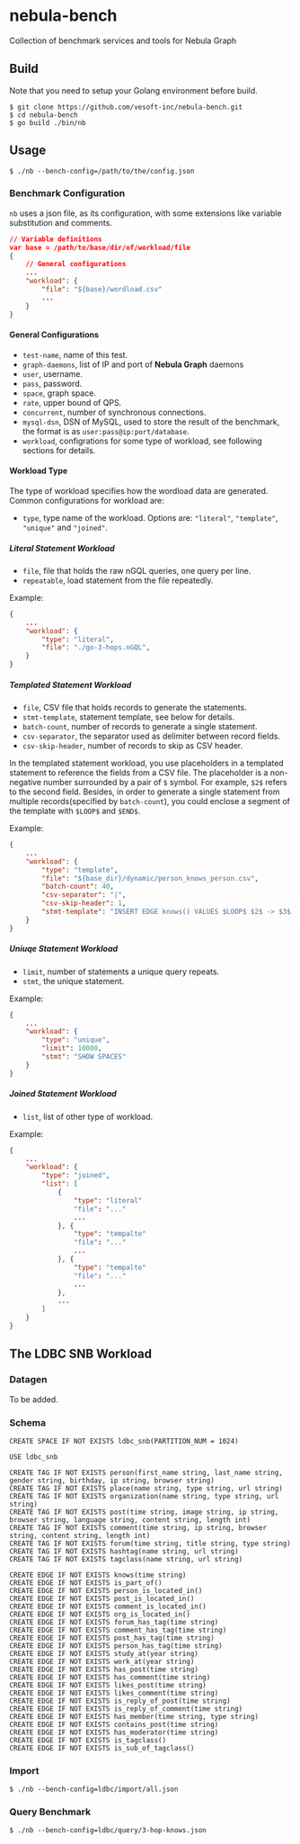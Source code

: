 # nebula-bench
Collection of benchmark services and tools for Nebula Graph

## Build

Note that you need to setup your Golang environment before build.

```shell
$ git clone https://github.com/vesoft-inc/nebula-bench.git
$ cd nebula-bench
$ go build ./bin/nb
```

## Usage

```shell
$ ./nb --bench-config=/path/to/the/config.json
```

### Benchmark Configuration
`nb` uses a json file, as its configuration, with some extensions like variable substitution and comments.

```json
// Variable definitions
var base = /path/to/base/dir/of/workload/file
{
    // General configurations
    ...
    "workload": {
        "file": "${base}/wordload.csv"
        ...
    }
}
```

#### General Configurations
  * `test-name`, name of this test.
  * `graph-daemons`, list of IP and port of **Nebula Graph** daemons
  * `user`, username.
  * `pass`, password.
  * `space`, graph space.
  * `rate`, upper bound of QPS.
  * `concurrent`, number of synchronous connections.
  * `mysql-dsn`, DSN of MySQL, used to store the result of the benchmark, the format is as `user:pass@ip:port/database`.
  * `workload`, configrations for some type of workload, see following sections for details.

#### Workload Type
The type of workload specifies how the wordload data are generated. Common configurations for workload are:
  * `type`, type name of the workload. Options are: `"literal"`, `"template"`, `"unique"` and `"joined"`.

##### Literal Statement Workload
  * `file`, file that holds the raw nGQL queries, one query per line.
  * `repeatable`, load statement from the file repeatedly.

Example:
```json
{
    ...
	"workload": {
		"type": "literal",
		"file": "./go-3-hops.nGQL",
	}
}
```
##### Templated Statement Workload
  * `file`, CSV file that holds records to generate the statements.
  * `stmt-template`, statement template, see below for details.
  * `batch-count`, number of records to generate a single statement.
  * `csv-separator`, the separator used as delimiter between record fields.
  * `csv-skip-header`, number of records to skip as CSV header.

In the templated statement workload, you use placeholders in a templated statement to reference the fields from a CSV file. The placeholder is a non-negative number surrounded by a pair of `$` symbol. For example, `$2$` refers to the second field.
Besides, in order to generate a single statement from multiple records(specified by `batch-count`), you could enclose a segment of the template with `$LOOP$` and `$END$`.

Example:
```json
{
    ...
	"workload": {
		"type": "template",
		"file": "${base_dir}/dynamic/person_knows_person.csv",
		"batch-count": 40,
		"csv-separator": "|",
		"csv-skip-header": 1,
		"stmt-template": "INSERT EDGE knows() VALUES $LOOP$ $2$ -> $3$:()$END$"
	}
}
```

##### Uniuqe Statement Workload
  * `limit`, number of statements a unique query repeats.
  * `stmt`, the unique statement.

Example:
```json
{
    ...
	"workload": {
		"type": "unique",
        "limit": 10000,
		"stmt": "SHOW SPACES"
	}
}
```

##### Joined Statement Workload
  * `list`, list of other type of workload.

Example:
```json
{
    ...
	"workload": {
		"type": "joined",
        "list": [
            {
                "type": "literal"
                "file": "..."
                ...
            }, {
                "type": "tempalte"
                "file": "..."
                ...
            }, {
                "type": "tempalte"
                "file": "..."
                ...
            },
            ...
        ]
	}
}
```

## The LDBC SNB Workload

### Datagen
To be added.

### Schema
```
CREATE SPACE IF NOT EXISTS ldbc_snb(PARTITION_NUM = 1024)

USE ldbc_snb

CREATE TAG IF NOT EXISTS person(first_name string, last_name string, gender string, birthday, ip string, browser string)
CREATE TAG IF NOT EXISTS place(name string, type string, url string)
CREATE TAG IF NOT EXISTS organization(name string, type string, url string)
CREATE TAG IF NOT EXISTS post(time string, image string, ip string, browser string, language string, content string, length int)
CREATE TAG IF NOT EXISTS comment(time string, ip string, browser string, content string, length int)
CREATE TAG IF NOT EXISTS forum(time string, title string, type string)
CREATE TAG IF NOT EXISTS hashtag(name string, url string)
CREATE TAG IF NOT EXISTS tagclass(name string, url string)

CREATE EDGE IF NOT EXISTS knows(time string)
CREATE EDGE IF NOT EXISTS is_part_of()
CREATE EDGE IF NOT EXISTS person_is_located_in()
CREATE EDGE IF NOT EXISTS post_is_located_in()
CREATE EDGE IF NOT EXISTS comment_is_located_in()
CREATE EDGE IF NOT EXISTS org_is_located_in()
CREATE EDGE IF NOT EXISTS forum_has_tag(time string)
CREATE EDGE IF NOT EXISTS comment_has_tag(time string)
CREATE EDGE IF NOT EXISTS post_has_tag(time string)
CREATE EDGE IF NOT EXISTS person_has_tag(time string)
CREATE EDGE IF NOT EXISTS study_at(year string)
CREATE EDGE IF NOT EXISTS work_at(year string)
CREATE EDGE IF NOT EXISTS has_post(time string)
CREATE EDGE IF NOT EXISTS has_comment(time string)
CREATE EDGE IF NOT EXISTS likes_post(time string)
CREATE EDGE IF NOT EXISTS likes_comment(time string)
CREATE EDGE IF NOT EXISTS is_reply_of_post(time string)
CREATE EDGE IF NOT EXISTS is_reply_of_comment(time string)
CREATE EDGE IF NOT EXISTS has_member(time string, type string)
CREATE EDGE IF NOT EXISTS contains_post(time string)
CREATE EDGE IF NOT EXISTS has_moderator(time string)
CREATE EDGE IF NOT EXISTS is_tagclass()
CREATE EDGE IF NOT EXISTS is_sub_of_tagclass()
```

### Import
```shell
$ ./nb --bench-config=ldbc/import/all.json
```

### Query Benchmark
```shell
$ ./nb --bench-config=ldbc/query/3-hop-knows.json
```
